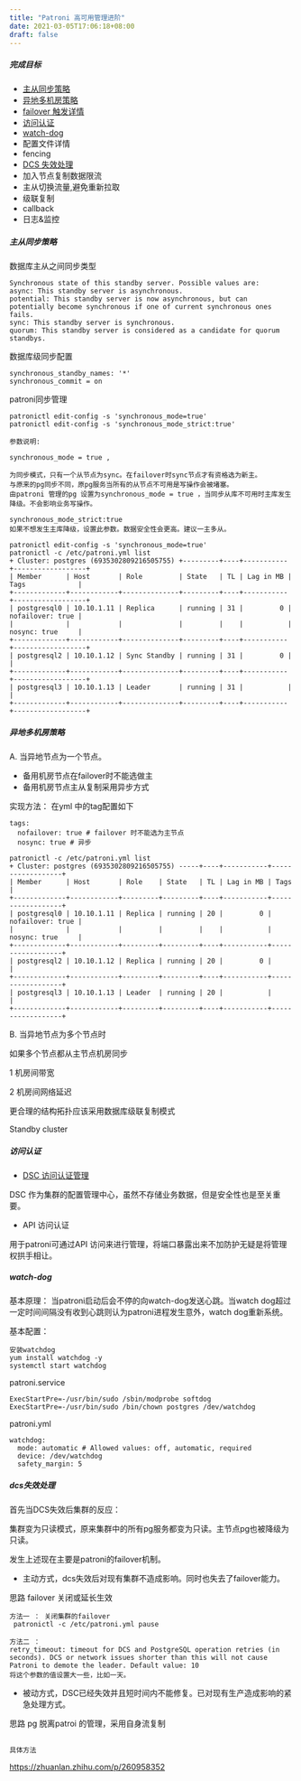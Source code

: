 ```yaml
---
title: "Patroni 高可用管理进阶"
date: 2021-03-05T17:06:18+08:00
draft: false
---
```


##### 完成目标

- [主从同步策略](postgres/patroni02/#主从同步策略)
- [异地多机房策略](postgres/patroni02/#异地多机房策略)
- [failover 触发详情](.)
- [访问认证](postgres/patroni02/#访问认证)
- [watch-dog](postgres/patroni02/#watch-dog)
- 配置文件详情
- fencing
- [DCS 失效处理](postgres/patroni02/#dcs失效处理)
- 加入节点复制数据限流
- 主从切换流量,避免重新拉取
- 级联复制
- callback
- 日志&监控

##### 主从同步策略

数据库主从之间同步类型
```
Synchronous state of this standby server. Possible values are:
async: This standby server is asynchronous.
potential: This standby server is now asynchronous, but can potentially become synchronous if one of current synchronous ones fails.
sync: This standby server is synchronous.
quorum: This standby server is considered as a candidate for quorum standbys.
```

数据库级同步配置
```
synchronous_standby_names: '*'
synchronous_commit = on 
```
patroni同步管理

```
patronictl edit-config -s 'synchronous_mode=true'
patronictl edit-config -s 'synchronous_mode_strict:true'

参数说明:

synchronous_mode = true , 

为同步模式，只有一个从节点为sync。在failover时sync节点才有资格选为新主。
与原来的pg同步不同，原pg服务当所有的从节点不可用是写操作会被堵塞。
由patroni 管理的pg 设置为synchronous_mode = true ，当同步从库不可用时主库发生降级。不会影响业务写操作。

synchronous_mode_strict:true
如果不想发生主库降级，设置此参数。数据安全性会更高。建议一主多从。

```

```
patronictl edit-config -s 'synchronous_mode=true'
patronictl -c /etc/patroni.yml list
+ Cluster: postgres (6935302809216505755) +---------+----+-----------+------------------+
| Member      | Host       | Role         | State   | TL | Lag in MB | Tags             |
+-------------+------------+--------------+---------+----+-----------+------------------+
| postgresql0 | 10.10.1.11 | Replica      | running | 31 |         0 | nofailover: true |
|             |            |              |         |    |           | nosync: true     |
+-------------+------------+--------------+---------+----+-----------+------------------+
| postgresql2 | 10.10.1.12 | Sync Standby | running | 31 |         0 |                  |
+-------------+------------+--------------+---------+----+-----------+------------------+
| postgresql3 | 10.10.1.13 | Leader       | running | 31 |           |                  |
+-------------+------------+--------------+---------+----+-----------+------------------+
```

##### 异地多机房策略

A. 当异地节点为一个节点。

- 备用机房节点在failover时不能选做主
- 备用机房节点主从复制采用异步方式

实现方法： 在yml 中的tag配置如下
```
tags: 
  nofailover: true # failover 时不能选为主节点
  nosync: true # 异步
```

```
patronictl -c /etc/patroni.yml list
+ Cluster: postgres (6935302809216505755) -----+----+-----------+------------------+
| Member      | Host       | Role    | State   | TL | Lag in MB | Tags             |
+-------------+------------+---------+---------+----+-----------+------------------+
| postgresql0 | 10.10.1.11 | Replica | running | 20 |         0 | nofailover: true |
|             |            |         |         |    |           | nosync: true     |
+-------------+------------+---------+---------+----+-----------+------------------+
| postgresql2 | 10.10.1.12 | Replica | running | 20 |         0 |                  |
+-------------+------------+---------+---------+----+-----------+------------------+
| postgresql3 | 10.10.1.13 | Leader  | running | 20 |           |                  |
+-------------+------------+---------+---------+----+-----------+------------------+
```

B. 当异地节点为多个节点时

如果多个节点都从主节点机房同步

1 机房间带宽

2 机房间网络延迟

更合理的结构拓扑应该采用数据库级联复制模式

 Standby cluster

##### 访问认证

- [DSC 访问认证管理](middleware/etcd_auth/)

DSC 作为集群的配置管理中心，虽然不存储业务数据，但是安全性也是至关重要。

- API 访问认证

用于patroni可通过API 访问来进行管理，将端口暴露出来不加防护无疑是将管理权拱手相让。

##### watch-dog 

基本原理： 当patroni启动后会不停的向watch-dog发送心跳。当watch dog超过一定时间间隔没有收到心跳则认为patroni进程发生意外，watch dog重新系统。

基本配置： 

```
安装watchdog
yum install watchdog -y
systemctl start watchdog
```

patroni.service
```
ExecStartPre=-/usr/bin/sudo /sbin/modprobe softdog
ExecStartPre=-/usr/bin/sudo /bin/chown postgres /dev/watchdog
```

patroni.yml
```
watchdog:
  mode: automatic # Allowed values: off, automatic, required
  device: /dev/watchdog
  safety_margin: 5
```

##### dcs失效处理

首先当DCS失效后集群的反应：

集群变为只读模式，原来集群中的所有pg服务都变为只读。主节点pg也被降级为只读。

发生上述现在主要是patroni的failover机制。 

- 主动方式，dcs失效后对现有集群不造成影响。同时也失去了failover能力。 

思路 failover 关闭或延长生效
```
方法一 ： 关闭集群的failover
 patronictl -c /etc/patroni.yml pause
```
```
方法二 ： 
retry_timeout: timeout for DCS and PostgreSQL operation retries (in seconds). DCS or network issues shorter than this will not cause Patroni to demote the leader. Default value: 10
将这个参数的值设置大一些，比如一天。
```

- 被动方式，DSC已经失效并且短时间内不能修复。已对现有生产造成影响的紧急处理方式。

思路 pg 脱离patroi 的管理，采用自身流复制

```

具体方法 

```
https://zhuanlan.zhihu.com/p/260958352
